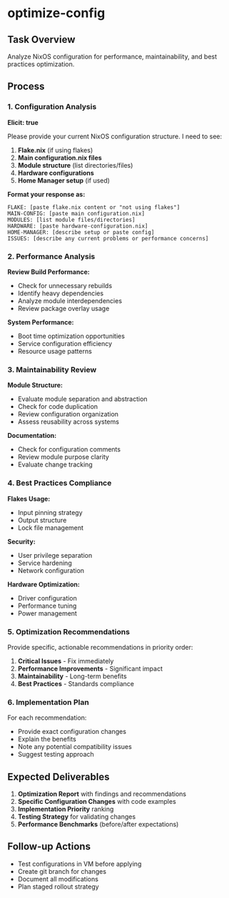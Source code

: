 # optimize-config

## Task Overview

Analyze NixOS configuration for performance, maintainability, and best practices optimization.

## Process

### 1. Configuration Analysis

**Elicit: true**

Please provide your current NixOS configuration structure. I need to see:

1. **Flake.nix** (if using flakes)
2. **Main configuration.nix files**
3. **Module structure** (list directories/files)
4. **Hardware configurations**
5. **Home Manager setup** (if used)

**Format your response as:**

```
FLAKE: [paste flake.nix content or "not using flakes"]
MAIN-CONFIG: [paste main configuration.nix]
MODULES: [list module files/directories]
HARDWARE: [paste hardware-configuration.nix]
HOME-MANAGER: [describe setup or paste config]
ISSUES: [describe any current problems or performance concerns]
```

### 2. Performance Analysis

**Review Build Performance:**

- Check for unnecessary rebuilds
- Identify heavy dependencies
- Analyze module interdependencies
- Review package overlay usage

**System Performance:**

- Boot time optimization opportunities
- Service configuration efficiency
- Resource usage patterns

### 3. Maintainability Review

**Module Structure:**

- Evaluate module separation and abstraction
- Check for code duplication
- Review configuration organization
- Assess reusability across systems

**Documentation:**

- Check for configuration comments
- Review module purpose clarity
- Evaluate change tracking

### 4. Best Practices Compliance

**Flakes Usage:**

- Input pinning strategy
- Output structure
- Lock file management

**Security:**

- User privilege separation
- Service hardening
- Network configuration

**Hardware Optimization:**

- Driver configuration
- Performance tuning
- Power management

### 5. Optimization Recommendations

Provide specific, actionable recommendations in priority order:

1. **Critical Issues** - Fix immediately
2. **Performance Improvements** - Significant impact
3. **Maintainability** - Long-term benefits
4. **Best Practices** - Standards compliance

### 6. Implementation Plan

For each recommendation:

- Provide exact configuration changes
- Explain the benefits
- Note any potential compatibility issues
- Suggest testing approach

## Expected Deliverables

1. **Optimization Report** with findings and recommendations
2. **Specific Configuration Changes** with code examples
3. **Implementation Priority** ranking
4. **Testing Strategy** for validating changes
5. **Performance Benchmarks** (before/after expectations)

## Follow-up Actions

- Test configurations in VM before applying
- Create git branch for changes
- Document all modifications
- Plan staged rollout strategy
